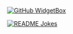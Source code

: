 [![GitHub WidgetBox](https://github-widgetbox.vercel.app/api/profile?username=SourcingDenis=followers,repositories,stars,commits)](https://github.com/Jurredr/github-widgetbox)

 <a href="https://readme-jokes.vercel.app"><img align="middle" src="https://readme-jokes.vercel.app/api" alt="README Jokes"></a>
 
 
